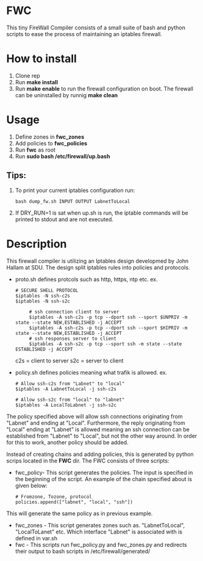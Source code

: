 # FWC
This tiny FireWall Compiler consists of a small suite of bash and python scripts to ease the process of maintaining an iptables firewall.


# How to install
1. Clone rep
2. Run **make install**
3. Run **make enable** to run the firewall configuration on boot. The firewall can be uninstalled by runnig **make clean**


# Usage
1. Define zones in **fwc_zones**
2. Add policies to **fwc_policies**
3. Run **fwc** as root
4. Run **sudo bash /etc/firewall/up.bash**

## Tips:
1. To print your current iptables configuration run:
    ````
    bash dump_fw.sh INPUT OUTPUT LabnetToLocal
    ````
2. If DRY_RUN=1 is sat when up.sh is run, the iptable commands will be printed to stdout and are not executed.

# Description
This firewall compiler is utilizing an Iptables design developmed by John Hallam at SDU. The design split iptables rules into policies and protocols.

* proto.sh defines protcols such as http, https, ntp etc.
ex.
    ```
    # SECURE SHELL PROTOCOL
    $iptables -N ssh-c2s
    $iptables -N ssh-s2c

         # ssh connection client to server
         $iptables -A ssh-c2s -p tcp --dport ssh --sport $UNPRIV -m state --state NEW,ESTABLISHED -j ACCEPT
         $iptables -A ssh-c2s -p tcp --dport ssh --sport $HIPRIV -m state --state NEW,ESTABLISHED -j ACCEPT
         # ssh responses server to client
         $iptables -A ssh-s2c -p tcp --sport ssh -m state --state ESTABLISHED -j ACCEPT
    ```
     c2s = client to server
     s2c = server to client
     
     
* policy.sh defines policies meaning what trafik is allowed.
ex. 
    ```
    # Allow ssh-c2s from "Labnet" to "local"
    $iptables -A LabnetToLocal -j ssh-c2s
    
    # Allow ssh-s2c from "local" to "labnet"
    $iptables -A LocalToLabnet -j ssh-s2c
    ```
The policy specified above will allow ssh connections originating from "Labnet" and ending at "Local". Furthermore, the reply originating from "Local" ending at "Labnet" is allowed meaning an ssh connection can be established from "Labnet" to "Local", but not the other way around. In order for this to work, another policy should be added.

Instead of creating chains and adding policies, this is generated by python scrips located in the **FWC** dir. 
The FWC consists of three scripts:

* fwc_policy- This script generates the policies. The input is specified in the beginning of the script. An example of the chain specified about is given below:
    ```
    # Fromzone, Tozone, protocol
    policies.append(["labnet", "local", "ssh"])
    ```
 This will generate the same policy as in previous example.
 
* fwc_zones - This script generates zones such as. "LabnetToLocal", "LocalToLanet" etc. Which interface "Labnet" is associated with is defined in var.sh
* fwc - This scripts run fwc_policy.py and fwc_zones.py and redirects their output to bash scripts in /etc/firewall/generated/




